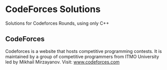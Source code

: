 # CodeForces Solutions
Solutions for Codeforces Rounds, using only C++

## CodeForces
Codeforces is a website that hosts competitive programming contests. It is maintained by a group of competitive programmers from ITMO University led by Mikhail Mirzayanov. Visit: www.codeforces.com
